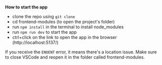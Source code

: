 
**How to start the app**

- clone the repo using `git clone`
- cd frontend-modules (to open the project's folder)
- run `npm install` in the terminal to install node_modules
- run `npm run dev` to start the app
- ctrl+click on the link to open the app in the browser (http://localhost:5137/)

If you receive the `ENOENT` error, it means there's a location issue. 
Make sure to close VSCode and reopen it in the folder called frontend-modules. 
